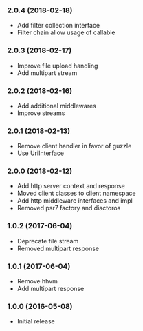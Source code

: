 
### 2.0.4 (2018-02-18)

* Add filter collection interface
* Filter chain allow usage of callable

### 2.0.3 (2018-02-17)

* Improve file upload handling
* Add multipart stream

### 2.0.2 (2018-02-16)

* Add additional middlewares
* Improve streams

### 2.0.1 (2018-02-13)

* Remove client handler in favor of guzzle
* Use UriInterface

### 2.0.0 (2018-02-12)

* Add http server context and response
* Moved client classes to client namespace
* Add http middleware interfaces and impl
* Removed psr7 factory and diactoros

### 1.0.2 (2017-06-04)

* Deprecate file stream 
* Removed multipart response

### 1.0.1 (2017-06-04)

* Remove hhvm
* Add multipart response

### 1.0.0 (2016-05-08)

* Initial release
